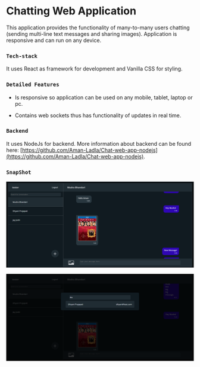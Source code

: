 # Chatting Web Application

This application provides the functionality of many-to-many users chatting (sending multi-line text messages and sharing images). Application is responsive and can run on any device.

### `Tech-stack`

It uses React as framework for development and Vanilla CSS for styling.

### `Detailed Features`

* Is responsive so application can be used on any mobile, tablet, laptop or pc.

* Contains web sockets thus has functionality of updates in real time.

### `Backend`

It uses NodeJs for backend. More information about backend can be found here: [https://github.com/Aman-Ladla/Chat-web-app-nodejs](https://github.com/Aman-Ladla/Chat-web-app-nodejs).

### `SnapShot`

![SnapShot 1](https://github.com/Aman-Ladla/Chat-web-app-reactjs/blob/main/Chat1.png?raw=true)

![SnapShot 1](https://github.com/Aman-Ladla/Chat-web-app-reactjs/blob/main/Chat2.png?raw=true)
